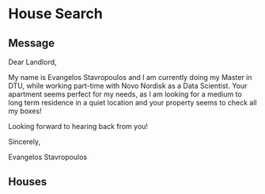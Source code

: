 # House Search

## Message
Dear Landlord,

My name is Evangelos Stavropoulos and I am currently doing my Master in DTU, while working part-time with Novo Nordisk as a Data Scientist. Your apartment seems perfect for my needs, as I am looking for a medium to long term residence in a quiet location and your property seems to check all my boxes!

Looking forward to hearing back from you!

Sincerely,

Evangelos Stavropoulos

## Houses
